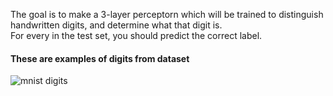 The goal is to make a 3-layer perceptorn which will be trained to distinguish handwritten digits, and determine what that digit is.  
For every in the test set, you should predict the correct label.  
 
#### These are examples of digits from dataset  
![mnist digits](http://i.ytimg.com/vi/0QI3xgXuB-Q/hqdefault.jpg "MNIST Digits")
